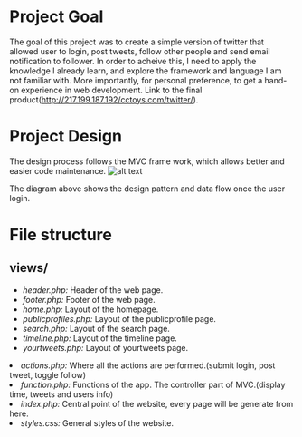 # Project Goal

The goal of this project was to create a simple version of twitter that allowed user to login, post tweets, follow other people and send email notification to follower.
In order to acheive this, I need to apply the knowledge I already learn, and explore the framework and language I am not familiar with. More importantly, for personal preference, to get a hand-on experience in web development. 
Link to the final product(http://217.199.187.192/cctoys.com/twitter/).

# Project Design

The design process follows the MVC frame work, which allows better and easier code maintenance.
![alt text](https://github.com/uml-dc2-2016-spring/MiniTwitter/blob/master/MVC%20frame%20work.png)

The diagram above shows the design pattern and data flow once the user login.

# File structure

## views/
<ul>
  <li><i>header.php:</i> Header of the web page.</li>
  <li><i>footer.php:</i> Footer of the web page.</li>
  <li><i>home.php:</i> Layout of the homepage.</li>
  <li><i>publicprofiles.php:</i> Layout of the publicprofile page.</li>
  <li><i>search.php:</i> Layout of the search page.</li>
  <li><i>timeline.php:</i> Layout of the timeline page.</li>
  <li><i>yourtweets.php:</i> Layout of yourtweets page.</li>
</ul>

<li><i>actions.php:</i> Where all the actions are performed.(submit login, post tweet, toggle follow)</li>
<li><i>function.php:</i> Functions of the app. The controller part of MVC.(display time, tweets and users info)</li>
<li><i>index.php:</i> Central point of the website, every page will be generate from here.</li>
<li><i>styles.css:</i> General styles of the website.</li>



